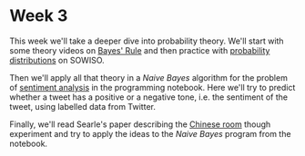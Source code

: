 
# Week 3

This week we'll take a deeper dive into probability theory. We'll start with some
theory videos on [Bayes' Rule](/week3/bayes-rule) and then practice with
[probability distributions](/week3/probability-distributions) on SOWISO.

Then we'll apply all that theory in a *Naive Bayes* algorithm for the problem
of [sentiment analysis](/week3/sentiment-analysis) in the programming notebook.
Here we'll try to predict whether a tweet has a positive or a negative
tone, i.e. the sentiment of the tweet, using labelled data from Twitter.

Finally, we'll read Searle's paper describing the [Chinese room](/week3/chinese-room)
though experiment and try to apply the ideas to the *Naive Bayes* program from
the notebook.
